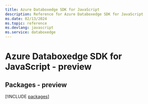```yaml
---
title: Azure Databoxedge SDK for JavaScript
description: Reference for Azure Databoxedge SDK for JavaScript
ms.date: 02/13/2024
ms.topic: reference
ms.devlang: javascript
ms.service: databoxedge
---
```

# Azure Databoxedge SDK for JavaScript - preview
## Packages - preview
[!INCLUDE [packages](databoxedge-index.md)]